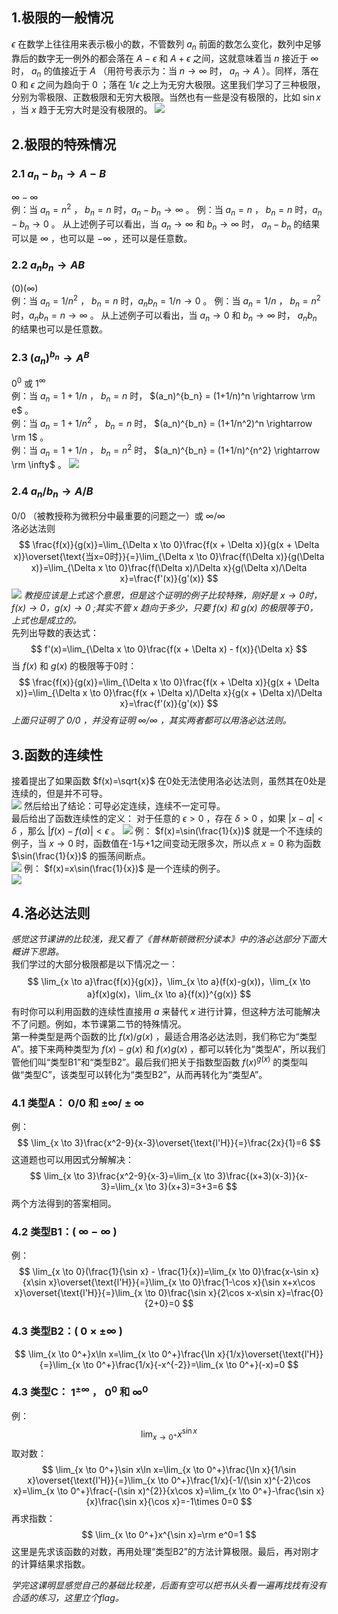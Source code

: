 ## 1.极限的一般情况
$\epsilon$ 在数学上往往用来表示极小的数，不管数列 $a_n$ 前面的数怎么变化，数列中足够靠后的数字无一例外的都会落在 $A-\epsilon$ 和 $A+\epsilon$ 之间，这就意味着当 $n$ 接近于 $\infty$ 时， $a_n$ 的值接近于 $A$ （用符号表示为：当 $n \rightarrow \infty$ 时， $a_n \rightarrow A$ ）。同样，落在 $0$ 和 $\epsilon$ 之间为趋向于 $0$ ；落在 $1/\epsilon$ 之上为无穷大极限。这里我们学习了三种极限，分别为零极限、正数极限和无穷大极限。当然也有一些是没有极限的，比如 $\sin x$ ，当 $x$ 趋于无穷大时是没有极限的。
![](attachments/1极限的一般情况.jpg)
  
## 2.极限的特殊情况  
### 2.1 $a_n-b_n \rightarrow A-B$
$\infty - \infty$  
例：当 $a_n=n^2$ ， $b_n=n$ 时，$a_n-b_n \rightarrow \infty$ 。
例：当 $a_n=n$ ， $b_n=n$ 时，$a_n-b_n \rightarrow 0$ 。
从上述例子可以看出，当 $a_n \rightarrow \infty$ 和 $b_n \rightarrow \infty$ 时， $a_n-b_n$ 的结果可以是 $\infty$ ，也可以是 $-\infty$ ，还可以是任意数。
  
### 2.2 $a_nb_n \rightarrow AB$
$(0)(\infty)$  
例：当 $a_n=1/n^2$ ， $b_n=n$ 时，$a_nb_n = 1/n\rightarrow 0$ 。
例：当 $a_n=1/n$ ， $b_n=n^2$ 时，$a_nb_n = n\rightarrow \infty$ 。
从上述例子可以看出，当 $a_n \rightarrow 0$ 和 $b_n \rightarrow \infty$ 时， $a_nb_n$ 的结果也可以是任意数。
  
### 2.3 $(a_n)^{b_n} \rightarrow A^B$
$0^0$ 或 $1^\infty$  
例：当 $a_n=1+1/n$ ， $b_n = n$ 时， $(a_n)^{b_n} = (1+1/n)^n \rightarrow \rm e$ 。  
例：当 $a_n=1+1/n^2$ ， $b_n = n$ 时， $(a_n)^{b_n} = (1+1/n^2)^n \rightarrow \rm 1$ 。  
例：当 $a_n=1+1/n$ ， $b_n = n^2$ 时， $(a_n)^{b_n} = (1+1/n)^{n^2} \rightarrow \rm \infty$ 。
![](attachments/2极限的特殊情况（2）.jpg)
  
### 2.4 $a_n/b_n \rightarrow A/B$
$0/0$ （被教授称为微积分中最重要的问题之一）或 $\infty / \infty$  
洛必达法则  
$$
\frac{f(x)}{g(x)}=\lim_{\Delta x \to 0}\frac{f(x + \Delta x)}{g(x + \Delta x)}\overset{\text{当x=0时}}{=}\lim_{\Delta x \to 0}\frac{f(\Delta x)}{g(\Delta x)}=\lim_{\Delta x \to 0}\frac{f(\Delta x)/\Delta x}{g(\Delta x)/\Delta x}=\frac{f'(x)}{g'(x)}
$$
![](attachments/2极限的特殊情况（3）洛必达法则.jpg)
*教授应该是上式这个意思，但是这个证明的例子比较特殊，刚好是 $x\rightarrow 0时，f(x)\rightarrow 0，g(x)\rightarrow 0$ ;其实不管 $x$ 趋向于多少，只要 $f(x)$ 和 $g(x)$ 的极限等于0，上式也是成立的。*  
先列出导数的表达式：
$$
f'(x)=\lim_{\Delta x \to 0}\frac{f(x + \Delta x) - f(x)}{\Delta x}
$$
当 $f(x)$ 和 $g(x)$ 的极限等于0时：
$$
\frac{f(x)}{g(x)}=\lim_{\Delta x \to 0}\frac{f(x + \Delta x)}{g(x + \Delta x)}=\lim_{\Delta x \to 0}\frac{f(x + \Delta x)/\Delta x}{g(x + \Delta x)/\Delta x}=\frac{f'(x)}{g'(x)}
$$
*上面只证明了 $0/0$ ，并没有证明 $\infty / \infty$ ，其实两者都可以用洛必达法则。*
  
## 3.函数的连续性
接着提出了如果函数 $f(x)=\sqrt{x}$ 在0处无法使用洛必达法则，虽然其在0处是连续的，但是并不可导。  
![](attachments/3连续%20(4).jpg)
然后给出了结论：可导必定连续，连续不一定可导。  
最后给出了函数连续性的定义：
对于任意的 $\epsilon > 0$ ，存在 $\delta > 0$ ，如果 $|x-a| < \delta$ ，那么 $|f(x)-f(a)| < \epsilon$ 。
![](attachments/3连续%20(5).jpg)
例： $f(x)=\sin(\frac{1}{x})$ 就是一个不连续的例子，当 $x\rightarrow 0$ 时，函数值在-1与+1之间变动无限多次，所以点 $x=0$ 称为函数 $\sin(\frac{1}{x})$ 的振荡间断点。  
![](attachments/3连续%20(6)公式图.png)
例： $f(x)=x\sin(\frac{1}{x})$ 是一个连续的例子。  
![](attachments/3连续%20(7)公式图.png)
  
## 4.洛必达法则
*感觉这节课讲的比较浅，我又看了《普林斯顿微积分读本》中的洛必达部分下面大概讲下思路。*  
我们学过的大部分极限都是以下情况之一：  
$$
\lim_{x \to a}\frac{f(x)}{g(x)}，\lim_{x \to a}(f(x)-g(x))，\lim_{x \to a}f(x)g(x)，\lim_{x \to a}{f(x)}^{g(x)}
$$
有时你可以利用函数的连续性直接用 $a$ 来替代 $x$ 进行计算，但这种方法可能解决不了问题。例如，本节课第二节的特殊情况。  
第一种类型是两个函数的比 $f(x)/g(x)$ ，最适合用洛必达法则，我们称它为“类型A”。接下来两种类型为 $f(x)-g(x)$ 和 $f(x)g(x)$ ，都可以转化为“类型A”，所以我们管他们叫“类型B1”和“类型B2”。最后我们把关于指数型函数 ${f(x)}^{g(x)}$ 的类型叫做“类型C”，该类型可以转化为“类型B2”，从而再转化为“类型A”。  
  
### 4.1 类型A： $0/0$ 和 $\pm\infty / \pm\infty$
例：  
$$
\lim_{x \to 3}\frac{x^2-9}{x-3}\overset{\text{l'H}}{=}\frac{2x}{1}=6
$$
这道题也可以用因式分解解决：
$$
\lim_{x \to 3}\frac{x^2-9}{x-3}=\lim_{x \to 3}\frac{(x+3)(x-3)}{x-3}=\lim_{x \to 3}(x+3)=3+3=6
$$
两个方法得到的答案相同。
  
### 4.2 类型B1：( $\infty - \infty$ )
例：  
$$
\lim_{x \to 0}(\frac{1}{\sin x} - \frac{1}{x})=\lim_{x \to 0}\frac{x-\sin x}{x\sin x}\overset{\text{l'H}}{=}\lim_{x \to 0}\frac{1-\cos x}{\sin x+x\cos x}\overset{\text{l'H}}{=}\lim_{x \to 0}\frac{\sin x}{2\cos x-x\sin x}=\frac{0}{2+0}=0
$$
  
### 4.3 类型B2：( $0\times\pm\infty$ )
$$
\lim_{x \to 0^+}x\ln x=\lim_{x \to 0^+}\frac{\ln x}{1/x}\overset{\text{l'H}}{=}\lim_{x \to 0^+}\frac{1/x}{-x^{-2}}=\lim_{x \to 0^+}(-x)=0
$$
  
### 4.3 类型C： $1^{\pm \infty}$ ， $0^0$ 和 $\infty ^ 0$
例：
$$
\lim_{x \to 0^+}x^{\sin x}
$$
取对数：
$$
\lim_{x \to 0^+}\sin x\ln x=\lim_{x \to 0^+}\frac{\ln x}{1/\sin x}\overset{\text{l'H}}{=}\lim_{x \to 0^+}\frac{1/x}{-1/(\sin x)^{-2}\cos x}=\lim_{x \to 0^+}\frac{-(\sin x)^{2}}{x\cos x}=\lim_{x \to 0^+}-\frac{\sin x}{x}\frac{\sin x}{\cos x}=-1\times 0=0
$$
再求指数：
$$
\lim_{x \to 0^+}x^{\sin x}=\rm e^0=1
$$
这里是先求该函数的对数，再用处理“类型B2”的方法计算极限。最后，再对刚才的计算结果求指数。

*学完这课明显感觉自己的基础比较差，后面有空可以把书从头看一遍再找找有没有合适的练习，这里立个flag。*